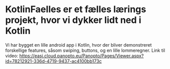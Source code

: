 # KotlinFaelles er et fælles lærings projekt, hvor vi dykker lidt ned i Kotlin

Vi har bygget en lille android app i Kotlin, hvor der bliver demonstreret forskellige features, såsom swiping, buttons, og en lille lommeregner.
Link til video: https://easj.cloud.panopto.eu/Panopto/Pages/Viewer.aspx?id=78212921-336d-4719-9437-ac4100bb173c
